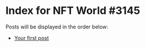 # Index for NFT World #3145
Posts will be displayed in the order below:

- [Your first post](./001-first.md)


